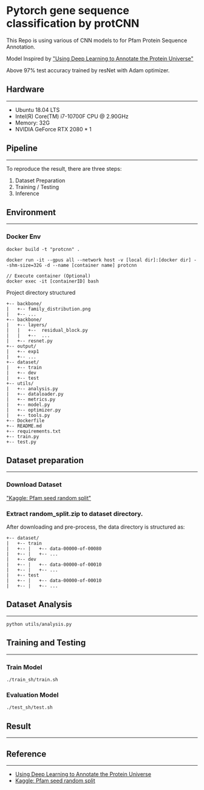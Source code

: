 # Pytorch gene sequence classification by protCNN

This Repo is using various of CNN models to for Pfam Protein Sequence Annotation.

Model Inspired by ["Using Deep Learning to Annotate the Protein Universe"](https://www.biorxiv.org/content/10.1101/626507v3.full.pdf)

Above 97% test accuracy trained by resNet with Adam optimizer.

## Hardware
-----------
- Ubuntu 18.04 LTS
- Intel(R) Core(TM) i7-10700F CPU @ 2.90GHz
- Memory: 32G
- NVIDIA GeForce RTX 2080 * 1

## Pipeline
-----------
To reproduce the result, there are three steps:
1. Dataset Preparation
2. Training / Testing
3. Inference

## Environment
-----------
### Docker Env
```
docker build -t "protcnn" .

docker run -it --gpus all --network host -v [local dir]:[docker dir] --shm-size=32G -d --name [container name] protcnn

// Execute container (Optional)
docker exec -it [containerID] bash
```
Project directory structured
```
+-- backbone/
|   +-- family_distribution.png
|   +-- ...
+-- backbone/
|   +-- layers/
|   |   +--  residual_block.py
|   |   +--  ...
|   +-- resnet.py
+-- output/
|   +-- exp1
|   +-- ...
+-- dataset/
|   +-- train
|   +-- dev
|   +-- test
+-- utils/
|   +-- analysis.py
|   +-- dataloader.py
|   +-- metrics.py
|   +-- model.py
|   +-- optimizer.py
|   +-- tools.py
+-- Dockerfile
+-- README.md
+-- requirements.txt
+-- train.py
+-- test.py
```

## Dataset preparation
---------------

### Download Dataset
["Kaggle: Pfam seed random split"](https://console.cloud.google.com/storage/browser/brain-genomics-public/research/proteins/pfam/random_split)

### Extract random_split.zip to dataset directory.
After downloading and pre-process, the data directory is structured as:
```
+-- dataset/
|   +-- train
|   +-- |   +-- data-00000-of-00080
|   +-- |   +-- ...
|   +-- dev
|   +-- |   +-- data-00000-of-00010
|   +-- |   +-- ...
|   +-- test
|   +-- |   +-- data-00000-of-00010
|   +-- |   +-- ...
```
## Dataset Analysis
---------------
```
python utils/analysis.py
```

## Training and Testing
---------------
### Train Model 

```
./train_sh/train.sh
```

### Evaluation Model
```
./test_sh/test.sh
```

## Result
---------------

## Reference
---------------
- [Using Deep Learning to Annotate the Protein Universe](https://www.biorxiv.org/content/10.1101/626507v3.full.pdf)
- [Kaggle: Pfam seed random split](https://console.cloud.google.com/storage/browser/brain-genomics-public/research/proteins/pfam/random_split)